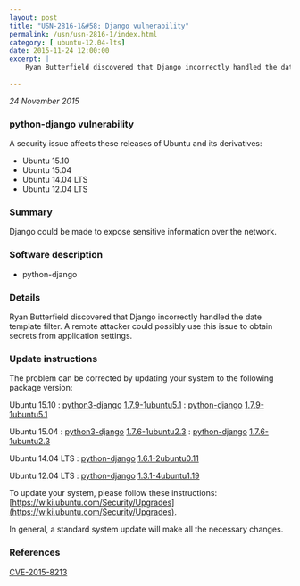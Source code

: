```yaml
---
layout: post
title: "USN-2816-1&#58; Django vulnerability"
permalink: /usn/usn-2816-1/index.html
category: [ ubuntu-12.04-lts]
date: 2015-11-24 12:00:00
excerpt: |
    Ryan Butterfield discovered that Django incorrectly handled the date template filter. A remote attacker could possibly use this issue to obtain secrets from application settings. 
    
--- 
```

 
 

*24 November 2015*

### python-django vulnerability

A security issue affects these releases of Ubuntu and its derivatives:

* Ubuntu 15.10
* Ubuntu 15.04
* Ubuntu 14.04 LTS
* Ubuntu 12.04 LTS

### Summary

Django could be made to expose sensitive information over the network. 

### Software description

* python-django 

### Details

Ryan Butterfield discovered that Django incorrectly handled the date template filter. A remote attacker could possibly use this issue to obtain secrets from application settings. 

### Update instructions

The problem can be corrected by updating your system to the following package version:

Ubuntu 15.10
 : [python3-django](https://launchpad.net/ubuntu/+source/python-django) <span> [1.7.9-1ubuntu5.1](https://launchpad.net/ubuntu/+source/python-django/1.7.9-1ubuntu5.1) </span> 
 : [python-django](https://launchpad.net/ubuntu/+source/python-django) <span> [1.7.9-1ubuntu5.1](https://launchpad.net/ubuntu/+source/python-django/1.7.9-1ubuntu5.1) </span> 

Ubuntu 15.04
 : [python3-django](https://launchpad.net/ubuntu/+source/python-django) <span> [1.7.6-1ubuntu2.3](https://launchpad.net/ubuntu/+source/python-django/1.7.6-1ubuntu2.3) </span> 
 : [python-django](https://launchpad.net/ubuntu/+source/python-django) <span> [1.7.6-1ubuntu2.3](https://launchpad.net/ubuntu/+source/python-django/1.7.6-1ubuntu2.3) </span> 

Ubuntu 14.04 LTS
 : [python-django](https://launchpad.net/ubuntu/+source/python-django) <span> [1.6.1-2ubuntu0.11](https://launchpad.net/ubuntu/+source/python-django/1.6.1-2ubuntu0.11) </span> 

Ubuntu 12.04 LTS
 : [python-django](https://launchpad.net/ubuntu/+source/python-django) <span> [1.3.1-4ubuntu1.19](https://launchpad.net/ubuntu/+source/python-django/1.3.1-4ubuntu1.19) </span> 

To update your system, please follow these instructions: [https://wiki.ubuntu.com/Security/Upgrades](https://wiki.ubuntu.com/Security/Upgrades).

In general, a standard system update will make all the necessary changes. 

### References

 
 [CVE-2015-8213](http://people.ubuntu.com/~ubuntu-security/cve/CVE-2015-8213)
 

